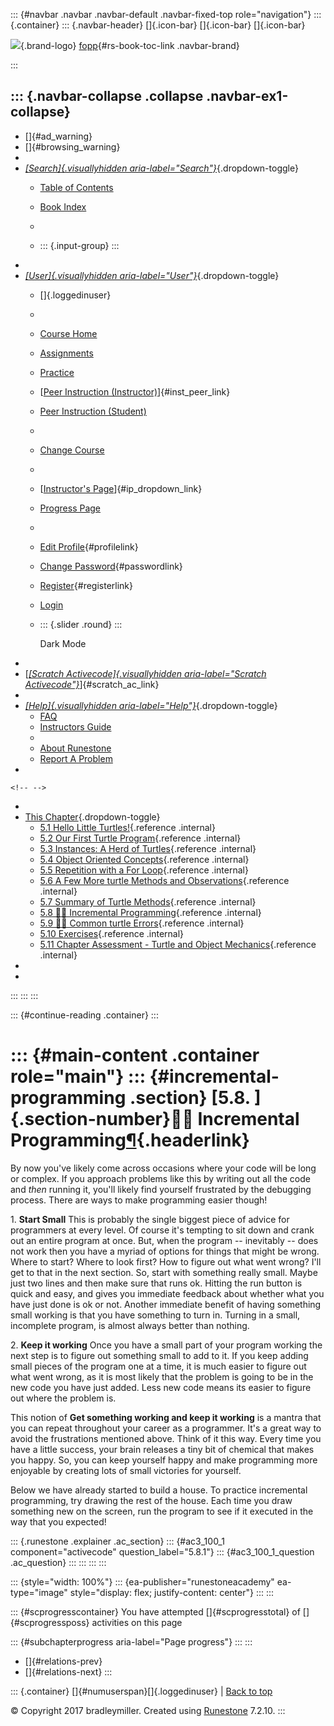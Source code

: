 ::: {#navbar .navbar .navbar-default .navbar-fixed-top role="navigation"}
::: {.container}
::: {.navbar-header}
[]{.icon-bar} []{.icon-bar} []{.icon-bar}

<div>

[![](../_static/img/RAIcon.png)](/runestone/default/user/login){.brand-logo}
[fopp](../index.html){#rs-book-toc-link .navbar-brand}

</div>
:::

::: {.navbar-collapse .collapse .navbar-ex1-collapse}
-   
-   []{#ad_warning}
-   []{#browsing_warning}
-   
-   [*[Search]{.visuallyhidden
    aria-label="Search"}*](#){.dropdown-toggle}
    -   [Table of Contents](../index.html)

    -   [Book Index](../genindex.html)

    -   

    -   ::: {.input-group}
        :::
-   
-   [*[User]{.visuallyhidden aria-label="User"}*](#){.dropdown-toggle}
    -   []{.loggedinuser}

    -   

    -   [Course Home](/ns/course/index)

    -   [Assignments](/assignment/student/chooseAssignment)

    -   [Practice](/runestone/assignments/practice)

    -   [[Peer Instruction
        (Instructor)](/runestone/peer/instructor.html)]{#inst_peer_link}

    -   [Peer Instruction (Student)](/runestone/peer/student.html)

    -   

    -   [Change Course](/runestone/default/courses)

    -   

    -   [[Instructor\'s
        Page](/runestone/admin/index)]{#ip_dropdown_link}

    -   [Progress Page](/runestone/dashboard/studentreport)

    -   

    -   [Edit Profile](/runestone/default/user/profile){#profilelink}

    -   [Change
        Password](/runestone/default/user/change_password){#passwordlink}

    -   [Register](/runestone/default/user/register){#registerlink}

    -   [Login](#)

    -   ::: {.slider .round}
        :::

        Dark Mode
-   
-   [[*[Scratch Activecode]{.visuallyhidden
    aria-label="Scratch Activecode"}*](javascript:runestoneComponents.popupScratchAC())]{#scratch_ac_link}
-   
-   [*[Help]{.visuallyhidden aria-label="Help"}*](#){.dropdown-toggle}
    -   [FAQ](http://runestoneinteractive.org/pages/faq.html)
    -   [Instructors Guide](https://guide.runestone.academy)
    -   
    -   [About Runestone](http://runestoneinteractive.org)
    -   [Report A
        Problem](/runestone/default/reportabug?course=fopp&page=WPIncrementalProgramming)
-   

```{=html}
<!-- -->
```
-   
-   [This Chapter](../index.html){.dropdown-toggle}
    -   [5.1 Hello Little
        Turtles!](intro-HelloLittleTurtles.html){.reference .internal}
    -   [5.2 Our First Turtle
        Program](OurFirstTurtleProgram.html){.reference .internal}
    -   [5.3 Instances: A Herd of
        Turtles](InstancesAHerdofTurtles.html){.reference .internal}
    -   [5.4 Object Oriented Concepts](ObjectInstances.html){.reference
        .internal}
    -   [5.5 Repetition with a For
        Loop](RepetitionwithaForLoop.html){.reference .internal}
    -   [5.6 A Few More turtle Methods and
        Observations](AFewMoreturtleMethodsandObservations.html){.reference
        .internal}
    -   [5.7 Summary of Turtle
        Methods](SummaryOfTurtleMethods.html){.reference .internal}
    -   [5.8 👩‍💻 Incremental
        Programming](WPIncrementalProgramming.html){.reference
        .internal}
    -   [5.9 👩‍💻 Common turtle
        Errors](WPCommonTurtleErrors.html){.reference .internal}
    -   [5.10 Exercises](Exercises.html){.reference .internal}
    -   [5.11 Chapter Assessment - Turtle and Object
        Mechanics](week1a3.html){.reference .internal}
-   
-   
:::
:::
:::

::: {#continue-reading .container}
:::

::: {#main-content .container role="main"}
::: {#incremental-programming .section}
[5.8. ]{.section-number}👩‍💻 Incremental Programming[¶](#incremental-programming "Permalink to this heading"){.headerlink}
=========================================================================================================================

By now you've likely come across occasions where your code will be long
or complex. If you approach problems like this by writing out all the
code and *then* running it, you'll likely find yourself frustrated by
the debugging process. There are ways to make programming easier though!

1\. **Start Small** This is probably the single biggest piece of advice
for programmers at every level. Of course it's tempting to sit down and
crank out an entire program at once. But, when the program -- inevitably
-- does not work then you have a myriad of options for things that might
be wrong. Where to start? Where to look first? How to figure out what
went wrong? I'll get to that in the next section. So, start with
something really small. Maybe just two lines and then make sure that
runs ok. Hitting the run button is quick and easy, and gives you
immediate feedback about whether what you have just done is ok or not.
Another immediate benefit of having something small working is that you
have something to turn in. Turning in a small, incomplete program, is
almost always better than nothing.

2\. **Keep it working** Once you have a small part of your program
working the next step is to figure out something small to add to it. If
you keep adding small pieces of the program one at a time, it is much
easier to figure out what went wrong, as it is most likely that the
problem is going to be in the new code you have just added. Less new
code means its easier to figure out where the problem is.

This notion of **Get something working and keep it working** is a mantra
that you can repeat throughout your career as a programmer. It's a great
way to avoid the frustrations mentioned above. Think of it this way.
Every time you have a little success, your brain releases a tiny bit of
chemical that makes you happy. So, you can keep yourself happy and make
programming more enjoyable by creating lots of small victories for
yourself.

Below we have already started to build a house. To practice incremental
programming, try drawing the rest of the house. Each time you draw
something new on the screen, run the program to see if it executed in
the way that you expected!

::: {.runestone .explainer .ac_section}
::: {#ac3_100_1 component="activecode" question_label="5.8.1"}
::: {#ac3_100_1_question .ac_question}
:::
:::
:::
:::

::: {style="width: 100%"}
::: {ea-publisher="runestoneacademy" ea-type="image" style="display: flex; justify-content: center"}
:::
:::

::: {#scprogresscontainer}
You have attempted []{#scprogresstotal} of []{#scprogressposs}
activities on this page

::: {#subchapterprogress aria-label="Page progress"}
:::
:::

-   [[](SummaryOfTurtleMethods.html)]{#relations-prev}
-   [[](WPCommonTurtleErrors.html)]{#relations-next}
:::

::: {.container}
[]{#numuserspan}[]{.loggedinuser} \| [Back to top](#)

© Copyright 2017 bradleymiller. Created using
[Runestone](http://runestoneinteractive.org/) 7.2.10.
:::

